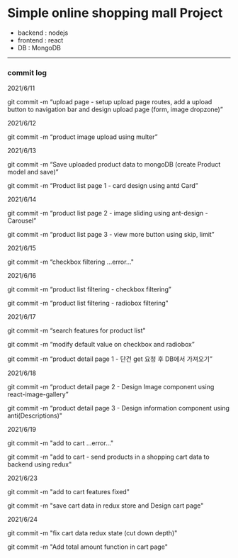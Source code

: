 # Simple online shopping mall Project

- backend : nodejs
- frontend : react
- DB : MongoDB

---

### commit log

2021/6/11

git commit -m “upload page - setup upload page routes, add a upload button to navigation bar and design upload page (form, image dropzone)”


2021/6/12

git commit -m “product image upload using multer”


2021/6/13

git commit -m “Save uploaded product data to mongoDB (create Product model and save)”

git commit -m “Product list page 1 - card design using antd Card”


2021/6/14

git commit -m “product list page 2 - image sliding using ant-design - Carousel”

git commit -m “product list page 3 - view more button using skip, limit”


2021/6/15

git commit -m “checkbox filtering …error…"


2021/6/16

git commit -m “product list filtering - checkbox filtering”

git commit -m “product list filtering - radiobox filtering"


2021/6/17

git commit -m “search features for product list"

git commit -m “modify default value on checkbox and radiobox”

git commit -m “product detail page 1 - 단건 get 요청 후 DB에서 가져오기”


2021/6/18

git commit -m “product detail page 2 - Design Image component using react-image-gallery”

git commit -m “product detail page 3 - Design information component using anti(Descriptions)"


2021/6/19

git commit -m "add to cart ...error..."

git commit -m "add to cart - send products in a shopping cart data to backend using redux"


2021/6/23

git commit -m "add to cart features fixed"

git commit -m "save cart data in redux store and Design cart page"


2021/6/24
 
git commit -m "fix cart data redux state (cut down depth)"

git commit -m "Add total amount function in cart page"